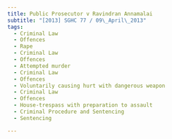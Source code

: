 ```yaml
---
title: Public Prosecutor v Ravindran Annamalai 
subtitle: "[2013] SGHC 77 / 09\_April\_2013"
tags:
  - Criminal Law
  - Offences
  - Rape
  - Criminal Law
  - Offences
  - Attempted murder
  - Criminal Law
  - Offences
  - Voluntarily causing hurt with dangerous weapon
  - Criminal Law
  - Offences
  - House-trespass with preparation to assault
  - Criminal Procedure and Sentencing
  - Sentencing

---
```


